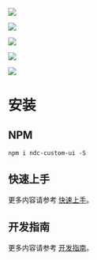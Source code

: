 
![](https://img.shields.io/bundlephobia/min/ndc-custom-ui.svg)

![](https://img.shields.io/npm/dw/ndc-custom-ui.svg)

![](https://img.shields.io/npm/v/ndc-custom-ui.svg)

![](https://img.shields.io/github/package-json/v/minteliuwm/ndc-ui.svg)

![](https://img.shields.io/npm/l/ndc-custom-ui.svg)

# 安装

## NPM
```
npm i ndc-custom-ui -S
```

## 快速上手
更多内容请参考 [快速上手](https://ndc-ui.feminzai.com/#/start)。

## 开发指南
更多内容请参考 [开发指南](https://ndc-ui.feminzai.com/#/contribute)。
